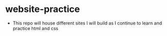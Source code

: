 # website-practice

- This repo will house different sites I will build as I continue to learn and practice html and css